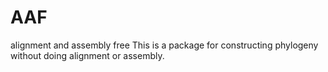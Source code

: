 AAF
===

alignment and assembly free
This is a package for constructing phylogeny without doing alignment or assembly.
